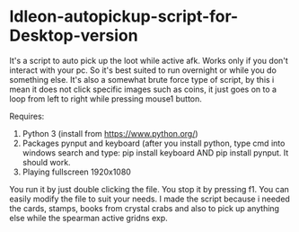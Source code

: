 # Idleon-autopickup-script-for-Desktop-version
It's a script to auto pick up the loot while active afk. Works only if you don't interact with your pc. So it's best suited to run overnight or while you do something else.
It's also a somewhat brute force type of script, by this i mean it does not click specific images such as coins, it just goes on to a loop from left to right while pressing mouse1 button.

Requires:
1. Python 3 (install from https://www.python.org/)
2. Packages pynput and keyboard (after you install python, type cmd into windows search and type: pip install keyboard AND pip install pynput. It should work.
3. Playing fullscreen 1920x1080


You run it by just double clicking the file.
You stop it by pressing f1.
You can easily modify the file to suit your needs. 
I made the script because i needed the cards, stamps, books from crystal crabs and also to pick up anything else while the spearman active gridns exp.
